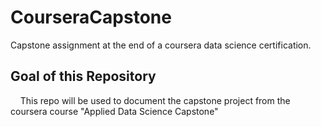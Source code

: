 # CourseraCapstone
Capstone assignment at the end of a coursera data science certification. 

## Goal of this Repository 
&nbsp;&nbsp;&nbsp;&nbsp;This repo will be used to document the capstone project from the coursera course "Applied Data Science Capstone"
